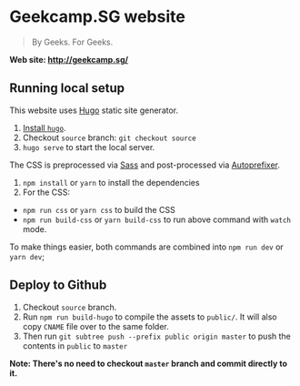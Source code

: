 Geekcamp.SG website
===

> By Geeks. For Geeks.

**Web site: http://geekcamp.sg/**

Running local setup
--

This website uses [Hugo](https://gohugo.io/) static site generator.

1. [Install `hugo`](https://gohugo.io/getting-started/installing/).
2. Checkout `source` branch: `git checkout source`
2. `hugo serve` to start the local server.

The CSS is preprocessed via [Sass](http://sass-lang.com/) and post-processed via [Autoprefixer](https://github.com/postcss/autoprefixer).

1. `npm install` or `yarn` to install the dependencies
2. For the CSS:
  - `npm run css` or `yarn css` to build the CSS
  - `npm run build-css` or `yarn build-css` to run above command with `watch` mode.

To make things easier, both commands are combined into `npm run dev` or `yarn dev`;

Deploy to Github
--

1. Checkout `source` branch.
2. Run `npm run build-hugo` to compile the assets to `public/`. It will also copy `CNAME` file over to the same folder.
3. Then run `git subtree push --prefix public origin master` to push the contents in `public` to `master`

__Note: There's no need to checkout `master` branch and commit directly to it.__
